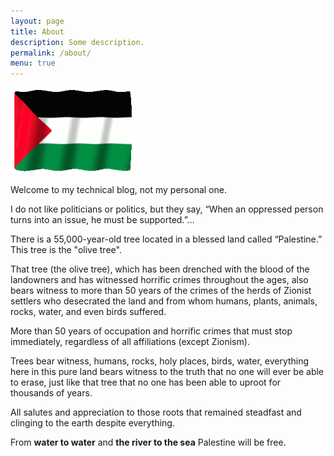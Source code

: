 ```yaml
---
layout: page
title: About
description: Some description.
permalink: /about/
menu: true
---
```


<img class="img-rounded" src="/assets/img/uploads/profile.gif" alt="PS" width="200">

Welcome to my technical blog, not my personal one.

I do not like politicians or politics, but they say, “When an oppressed person turns into an issue, he must be supported.”…

There is a 55,000-year-old tree located in a blessed land called “Palestine.” This tree is the "olive tree".

That tree (the olive tree), which has been drenched with the blood of the landowners and has witnessed horrific crimes throughout the ages, also bears witness to more than 50 years of the crimes of the herds of Zionist settlers who desecrated the land and from whom humans, plants, animals, rocks, water, and even birds suffered.

More than 50 years of occupation and horrific crimes that must stop immediately, regardless of all affiliations (except Zionism).

Trees bear witness, humans, rocks, holy places, birds, water, everything here in this pure land bears witness to the truth that no one will ever be able to erase, just like that tree that no one has been able to uproot for thousands of years.

All salutes and appreciation to those roots that remained steadfast and clinging to the earth despite everything.

From **water to water** and **the river to the sea** Palestine will be free.
